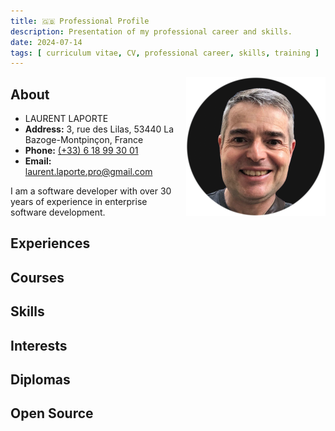 ```yaml
---
title: 🇬🇧 Professional Profile
description: Presentation of my professional career and skills.
date: 2024-07-14
tags: [ curriculum vitae, CV, professional career, skills, training ]
---
```


<img alt="Profile of Laurent LAPORTE" src="../images/profile-laurent-laporte.png" title="Laurent LAPORTE"
     style="float: right; margin: 0 0 1em 1em; width: 223px; height: 223px"/>

## About

- LAURENT LAPORTE
- **Address:** 3, rue des Lilas, 53440 La Bazoge-Montpinçon, France
- **Phone:** [(+33) 6 18 99 30 01](tel:+33618993001)
- **Email:** [laurent.laporte.pro@gmail.com](mailto:laurent.laporte.pro@gmail.com)

I am a software developer with over 30 years of experience in enterprise software development.

## Experiences

## Courses

## Skills

## Interests

## Diplomas

## Open Source
